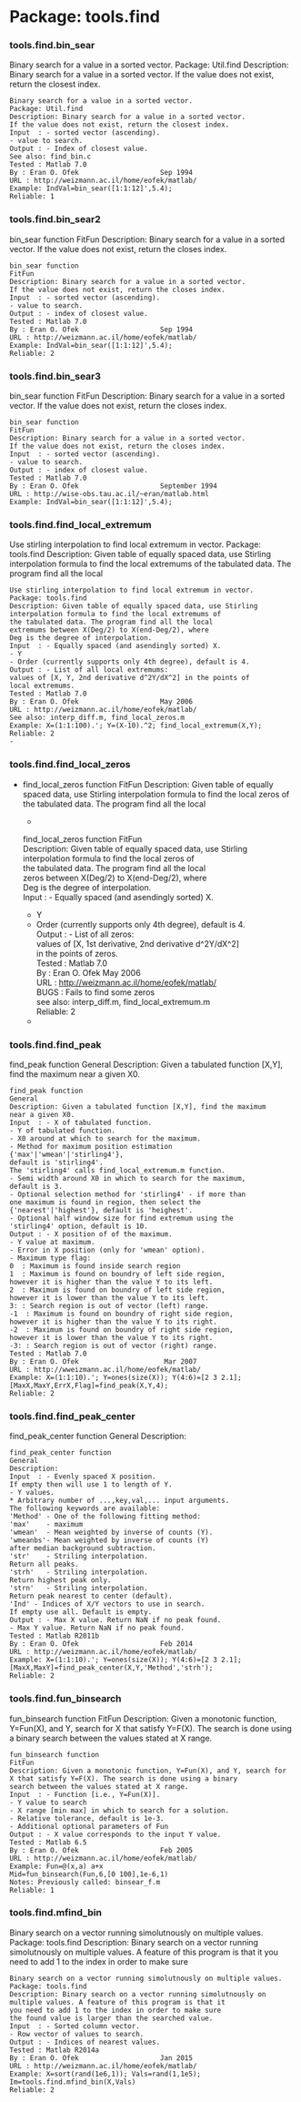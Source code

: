 # Package: tools.find


### tools.find.bin_sear

Binary search for a value in a sorted vector. Package: Util.find Description: Binary search for a value in a sorted vector. If the value does not exist, return the closest index.


    
    Binary search for a value in a sorted vector.  
    Package: Util.find  
    Description: Binary search for a value in a sorted vector.  
    If the value does not exist, return the closest index.  
    Input  : - sorted vector (ascending).  
    - value to search.  
    Output : - Index of closest value.  
    See also: find_bin.c  
    Tested : Matlab 7.0  
    By : Eran O. Ofek                    Sep 1994  
    URL : http://weizmann.ac.il/home/eofek/matlab/  
    Example: IndVal=bin_sear([1:1:12]',5.4);  
    Reliable: 1  
      
### tools.find.bin_sear2

bin_sear function                                                 FitFun Description: Binary search for a value in a sorted vector. If the value does not exist, return the closes index.


    
      
    bin_sear function                                                 FitFun  
    Description: Binary search for a value in a sorted vector.  
    If the value does not exist, return the closes index.  
    Input  : - sorted vector (ascending).  
    - value to search.  
    Output : - index of closest value.  
    Tested : Matlab 7.0  
    By : Eran O. Ofek                    Sep 1994  
    URL : http://weizmann.ac.il/home/eofek/matlab/  
    Example: IndVal=bin_sear([1:1:12]',5.4);  
    Reliable: 2  
      
### tools.find.bin_sear3

bin_sear function                                                 FitFun Description: Binary search for a value in a sorted vector. If the value does not exist, return the closes index.


    
      
    bin_sear function                                                 FitFun  
    Description: Binary search for a value in a sorted vector.  
    If the value does not exist, return the closes index.  
    Input  : - sorted vector (ascending).  
    - value to search.  
    Output : - index of closest value.  
    Tested : Matlab 7.0  
    By : Eran O. Ofek                    September 1994  
    URL : http://wise-obs.tau.ac.il/~eran/matlab.html  
    Example: IndVal=bin_sear([1:1:12]',5.4);  
      
### tools.find.find_local_extremum

Use stirling interpolation to find local extremum in vector. Package: tools.find Description: Given table of equally spaced data, use Stirling interpolation formula to find the local extremums of the tabulated data. The program find all the local


    
    Use stirling interpolation to find local extremum in vector.  
    Package: tools.find  
    Description: Given table of equally spaced data, use Stirling  
    interpolation formula to find the local extremums of  
    the tabulated data. The program find all the local  
    extremums between X(Deg/2) to X(end-Deg/2), where  
    Deg is the degree of interpolation.  
    Input  : - Equally spaced (and asendingly sorted) X.  
    - Y  
    - Order (currently supports only 4th degree), default is 4.  
    Output : - List of all local extremums:  
    values of [X, Y, 2nd derivative d^2Y/dX^2] in the points of  
    local extremums.  
    Tested : Matlab 7.0  
    By : Eran O. Ofek                    May 2006  
    URL : http://weizmann.ac.il/home/eofek/matlab/  
    See also: interp_diff.m, find_local_zeros.m  
    Example: X=(1:1:100).'; Y=(X-10).^2; find_local_extremum(X,Y);  
    Reliable: 2  
    -  
### tools.find.find_local_zeros

- find_local_zeros function                                            FitFun Description: Given table of equally spaced data, use Stirling interpolation formula to find the local zeros of the tabulated data. The program find all the local


    
    -  
    find_local_zeros function                                            FitFun  
    Description: Given table of equally spaced data, use Stirling  
    interpolation formula to find the local zeros of  
    the tabulated data. The program find all the local  
    zeros between X(Deg/2) to X(end-Deg/2), where  
    Deg is the degree of interpolation.  
    Input  : - Equally spaced (and asendingly sorted) X.  
    - Y  
    - Order (currently supports only 4th degree), default is 4.  
    Output : - List of all zeros:  
    values of [X, 1st derivative, 2nd derivative d^2Y/dX^2]  
    in the points of zeros.  
    Tested : Matlab 7.0  
    By : Eran O. Ofek                    May 2006  
    URL : http://weizmann.ac.il/home/eofek/matlab/  
    BUGS   : Fails to find some zeros  
    see also: interp_diff.m, find_local_extremum.m  
    Reliable: 2  
    -  
### tools.find.find_peak

find_peak function                                                   General Description: Given a tabulated function [X,Y], find the maximum near a given X0.


    
      
    find_peak function                                                   General  
    Description: Given a tabulated function [X,Y], find the maximum  
    near a given X0.  
    Input  : - X of tabulated function.  
    - Y of tabulated function.  
    - X0 around at which to search for the maximum.  
    - Method for maximum position estimation  
    {'max'|'wmean'|'stirling4'},  
    default is 'stirling4'.  
    The 'stirling4' calls find_local_extremum.m function.  
    - Semi width around X0 in which to search for the maximum,  
    default is 3.  
    - Optional selection method for 'stirling4' - if more than  
    one maximum is found in region, then select the  
    {'nearest'|'highest'}, default is 'heighest'.  
    - Optional half window size for find extremum using the  
    'stirling4' option, default is 10.  
    Output : - X position of of the maximum.  
    - Y value at maximum.  
    - Error in X position (only for 'wmean' option).  
    - Maximum type flag:  
    0  : Maximum is found inside search region  
    1  : Maximum is found on boundry of left side region,  
    however it is higher than the value Y to its left.  
    2  : Maximum is found on boundry of left side region,  
    however it is lower than the value Y to its left.  
    3: : Search region is out of vector (left) range.  
    -1  : Maximum is found on boundry of right side region,  
    however it is higher than the value Y to its right.  
    -2  : Maximum is found on boundry of right side region,  
    however it is lower than the value Y to its right.  
    -3: : Search region is out of vector (right) range.  
    Tested : Matlab 7.0  
    By : Eran O. Ofek                     Mar 2007  
    URL : http://wweizmann.ac.il/home/eofek/matlab/  
    Example: X=(1:1:10).'; Y=ones(size(X)); Y(4:6)=[2 3 2.1];  
    [MaxX,MaxY,ErrX,Flag]=find_peak(X,Y,4);  
    Reliable: 2  
      
### tools.find.find_peak_center

find_peak_center function                                        General Description:


    
      
    find_peak_center function                                        General  
    Description:  
    Input  : - Evenly spaced X position.  
    If empty then will use 1 to length of Y.  
    - Y values.  
    * Arbitrary number of ...,key,val,... input arguments.  
    The following keywords are available:  
    'Method' - One of the following fitting method:  
    'max'    - maximum  
    'wmean'  - Mean weighted by inverse of counts (Y).  
    'wmeanbs'- Mean weighted by inverse of counts (Y)  
    after median background subtraction.  
    'str'    - Striling interpolation.  
    Return all peaks.  
    'strh'   - Striling interpolation.  
    Return highest peak only.  
    'strn'   - Striling interpolation.  
    Return peak nearest to center (default).  
    'Ind' - Indices of X/Y vectors to use in search.  
    If empty use all. Default is empty.  
    Output : - Max X value. Return NaN if no peak found.  
    - Max Y value. Return NaN if no peak found.  
    Tested : Matlab R2011b  
    By : Eran O. Ofek                    Feb 2014  
    URL : http://weizmann.ac.il/home/eofek/matlab/  
    Example: X=(1:1:10).'; Y=ones(size(X)); Y(4:6)=[2 3 2.1];  
    [MaxX,MaxY]=find_peak_center(X,Y,'Method','strh');  
    Reliable: 2  
      
      
      
      
### tools.find.fun_binsearch

fun_binsearch function                                            FitFun Description: Given a monotonic function, Y=Fun(X), and Y, search for X that satisfy Y=F(X). The search is done using a binary search between the values stated at X range.


    
      
    fun_binsearch function                                            FitFun  
    Description: Given a monotonic function, Y=Fun(X), and Y, search for  
    X that satisfy Y=F(X). The search is done using a binary  
    search between the values stated at X range.  
    Input  : - Function [i.e., Y=Fun(X)].  
    - Y value to search  
    - X range [min max] in which to search for a solution.  
    - Relative tolerance, default is 1e-3.  
    - Additional optional parameters of Fun  
    Output : - X value corresponds to the input Y value.  
    Tested : Matlab 6.5  
    By : Eran O. Ofek                    Feb 2005  
    URL : http://weizmann.ac.il/home/eofek/matlab/  
    Example: Fun=@(x,a) a+x  
    Mid=fun_binsearch(Fun,6,[0 100],1e-6,1)  
    Notes: Previously called: binsear_f.m  
    Reliable: 1  
      
### tools.find.mfind_bin

Binary search on a vector running simolutnously on multiple values. Package: tools.find Description: Binary search on a vector running simolutnously on multiple values. A feature of this program is that it you need to add 1 to the index in order to make sure


    
    Binary search on a vector running simolutnously on multiple values.  
    Package: tools.find  
    Description: Binary search on a vector running simolutnously on  
    multiple values. A feature of this program is that it  
    you need to add 1 to the index in order to make sure  
    the found value is larger than the searched value.  
    Input  : - Sorted column vector.  
    - Row vector of values to search.  
    Output : - Indices of nearest values.  
    Tested : Matlab R2014a  
    By : Eran O. Ofek                    Jan 2015  
    URL : http://weizmann.ac.il/home/eofek/matlab/  
    Example: X=sort(rand(1e6,1)); Vals=rand(1,1e5);  
    Im=tools.find.mfind_bin(X,Vals)  
    Reliable: 2  
      
      

